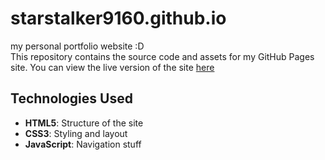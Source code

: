# starstalker9160.github.io
my personal portfolio website :D<br>
This repository contains the source code and assets for my GitHub Pages site. You can view the live version of the site [here](https://starstalker9160.github.io/)

## Technologies Used
- **HTML5**: Structure of the site
- **CSS3**: Styling and layout
- **JavaScript**: Navigation stuff

